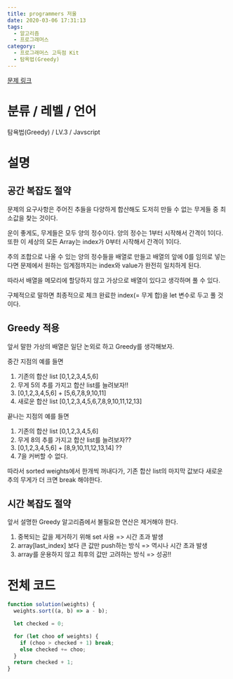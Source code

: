 ```yaml
---
title: programmers 저울
date: 2020-03-06 17:31:13
tags:
  - 알고리즘
  - 프로그래머스
category:
  - 프로그래머스 고득점 Kit
  - 탐욕법(Greedy)
---
```


[문제 링크](https://programmers.co.kr/learn/courses/30/lessons/42886)

# 분류 / 레벨 / 언어

탐욕법(Greedy) / LV.3 / Javscript

# 설명

## 공간 복잡도 절약

문제의 요구사항은
주어진 추들을 다양하게 합산해도 도저히 만들 수 없는
무게들 중 최소값을 찾는 것이다.

운이 좋게도, 무게들은 모두 양의 정수이다.
양의 정수는 1부터 시작해서 간격이 1이다.
또한 이 세상의 모든 Array는 index가 0부터 시작해서 간격이 1이다.

추의 조합으로 나올 수 있는 양의 정수들을 배열로 만들고
배열의 앞에 0를 임의로 넣는다면
문제에서 원하는 임계점까지는 index와 value가 완전히 일치하게 된다.

따라서 배열을 메모리에 할당하지 않고
가상으로 배열이 있다고 생각하며 풀 수 있다.

구체적으로 말하면
최종적으로 체크 완료한 index(= 무게 합)을 let 변수로 두고 풀 것이다.

## Greedy 적용

앞서 말한 가상의 배열은 일단 논외로 하고 Greedy를 생각해보자.

중간 지점의 예를 들면

1. 기존의 합산 list [0,1,2,3,4,5,6]
2. 무게 5의 추를 가지고 합산 list를 늘려보자!!
3. [0,1,2,3,4,5,6] + [5,6,7,8,9,10,11]
4. 새로운 합산 list [0,1,2,3,4,5,6,7,8,9,10,11,12,13]

끝나는 지점의 예를 들면

1. 기존의 합산 list [0,1,2,3,4,5,6]
2. 무게 8의 추를 가지고 합산 list를 늘려보자??
3. [0,1,2,3,4,5,6] + [8,9,10,11,12,13,14] ??
4. 7을 커버할 수 없다.

따라서 sorted weights에서 한개씩 꺼내다가,
기존 합산 list의 마지막 값보다 새로운 추의 무게가 더 크면 break 해야한다.

## 시간 복잡도 절약

앞서 설명한 Greedy 알고리즘에서 불필요한 연산은 제거해야 한다.

1. 중복되는 값을 제거하기 위해 set 사용 => 시간 초과 발생
2. array[last_index] 보다 큰 값만 push하는 방식 => 역시나 시간 초과 발생
3. array를 운용하지 않고 최후의 값만 고려하는 방식 => 성공!!

# 전체 코드

```javascript
function solution(weights) {
  weights.sort((a, b) => a - b);

  let checked = 0;

  for (let choo of weights) {
    if (choo > checked + 1) break;
    else checked += choo;
  }
  return checked + 1;
}
```
